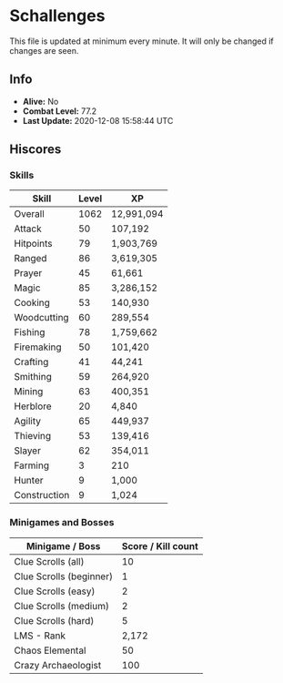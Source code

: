 # Schallenges

This file is updated at minimum every minute. It will only be changed if changes are seen.

## Info

 - **Alive:** No
 - **Combat Level:** 77.2
 - **Last Update:** 2020-12-08 15:58:44 UTC

## Hiscores

### Skills

| Skill | Level | XP |
|--|--|--|
| Overall | 1062 | 12,991,094 |
| Attack | 50 | 107,192 |
| Hitpoints | 79 | 1,903,769 |
| Ranged | 86 | 3,619,305 |
| Prayer | 45 | 61,661 |
| Magic | 85 | 3,286,152 |
| Cooking | 53 | 140,930 |
| Woodcutting | 60 | 289,554 |
| Fishing | 78 | 1,759,662 |
| Firemaking | 50 | 101,420 |
| Crafting | 41 | 44,241 |
| Smithing | 59 | 264,920 |
| Mining | 63 | 400,351 |
| Herblore | 20 | 4,840 |
| Agility | 65 | 449,937 |
| Thieving | 53 | 139,416 |
| Slayer | 62 | 354,011 |
| Farming | 3 | 210 |
| Hunter | 9 | 1,000 |
| Construction | 9 | 1,024 |

### Minigames and Bosses

| Minigame / Boss | Score / Kill count |
|--|--|
| Clue Scrolls (all) | 10 |
| Clue Scrolls (beginner) | 1 |
| Clue Scrolls (easy) | 2 |
| Clue Scrolls (medium) | 2 |
| Clue Scrolls (hard) | 5 |
| LMS - Rank | 2,172 |
| Chaos Elemental | 50 |
| Crazy Archaeologist | 100 |
